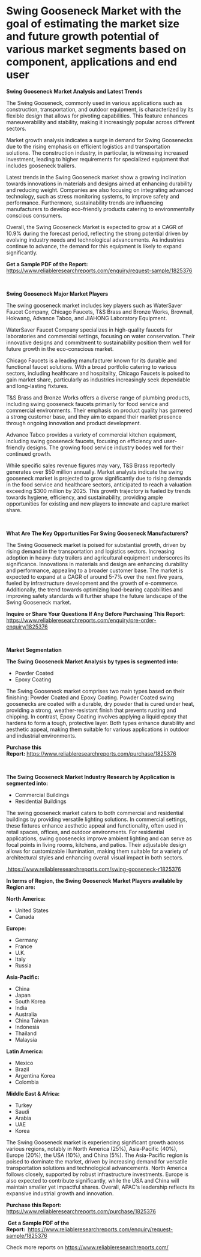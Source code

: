 <p><h1>Swing Gooseneck Market with the goal of estimating the market size and future growth potential of various market segments based on component, applications and end user</h1></p><p><strong>Swing Gooseneck Market Analysis and Latest Trends</strong></p>
<p><p>The Swing Gooseneck, commonly used in various applications such as construction, transportation, and outdoor equipment, is characterized by its flexible design that allows for pivoting capabilities. This feature enhances maneuverability and stability, making it increasingly popular across different sectors. </p><p>Market growth analysis indicates a surge in demand for Swing Goosenecks due to the rising emphasis on efficient logistics and transportation solutions. The construction industry, in particular, is witnessing increased investment, leading to higher requirements for specialized equipment that includes gooseneck trailers. </p><p>Latest trends in the Swing Gooseneck market show a growing inclination towards innovations in materials and designs aimed at enhancing durability and reducing weight. Companies are also focusing on integrating advanced technology, such as stress monitoring systems, to improve safety and performance. Furthermore, sustainability trends are influencing manufacturers to develop eco-friendly products catering to environmentally conscious consumers.</p><p>Overall, the Swing Gooseneck Market is expected to grow at a CAGR of 10.9% during the forecast period, reflecting the strong potential driven by evolving industry needs and technological advancements. As industries continue to advance, the demand for this equipment is likely to expand significantly.</p></p>
<p><strong>Get a Sample PDF of the Report:&nbsp;</strong> <a href="https://www.reliableresearchreports.com/enquiry/request-sample/1825376?utm_campaign=102&utm_medium=2&utm_source=Github&utm_content=ia&utm_term=27022025&utm_id=swing-gooseneck">https://www.reliableresearchreports.com/enquiry/request-sample/1825376</a></p>
<p>&nbsp;</p>
<p><strong>Swing Gooseneck Major Market Players</strong></p>
<p><p>The swing gooseneck market includes key players such as WaterSaver Faucet Company, Chicago Faucets, T&S Brass and Bronze Works, Brownall, Hokwang, Advance Tabco, and JIAHONG Laboratory Equipment. </p><p>WaterSaver Faucet Company specializes in high-quality faucets for laboratories and commercial settings, focusing on water conservation. Their innovative designs and commitment to sustainability position them well for future growth in the eco-conscious market.</p><p>Chicago Faucets is a leading manufacturer known for its durable and functional faucet solutions. With a broad portfolio catering to various sectors, including healthcare and hospitality, Chicago Faucets is poised to gain market share, particularly as industries increasingly seek dependable and long-lasting fixtures.</p><p>T&S Brass and Bronze Works offers a diverse range of plumbing products, including swing gooseneck faucets primarily for food service and commercial environments. Their emphasis on product quality has garnered a strong customer base, and they aim to expand their market presence through ongoing innovation and product development.</p><p>Advance Tabco provides a variety of commercial kitchen equipment, including swing gooseneck faucets, focusing on efficiency and user-friendly designs. The growing food service industry bodes well for their continued growth.</p><p>While specific sales revenue figures may vary, T&S Brass reportedly generates over $50 million annually. Market analysts indicate the swing gooseneck market is projected to grow significantly due to rising demands in the food service and healthcare sectors, anticipated to reach a valuation exceeding $300 million by 2025. This growth trajectory is fueled by trends towards hygiene, efficiency, and sustainability, providing ample opportunities for existing and new players to innovate and capture market share.</p></p>
<p>&nbsp;</p>
<p><strong>What Are The Key Opportunities For Swing Gooseneck Manufacturers?</strong></p>
<p><p>The Swing Gooseneck market is poised for substantial growth, driven by rising demand in the transportation and logistics sectors. Increasing adoption in heavy-duty trailers and agricultural equipment underscores its significance. Innovations in materials and design are enhancing durability and performance, appealing to a broader customer base. The market is expected to expand at a CAGR of around 5-7% over the next five years, fueled by infrastructure development and the growth of e-commerce. Additionally, the trend towards optimizing load-bearing capabilities and improving safety standards will further shape the future landscape of the Swing Gooseneck market.</p></p>
<p><strong>Inquire or Share Your Questions If Any Before Purchasing This Report:</strong> <a href="https://www.reliableresearchreports.com/enquiry/pre-order-enquiry/1825376?utm_campaign=102&utm_medium=2&utm_source=Github&utm_content=ia&utm_term=27022025&utm_id=swing-gooseneck">https://www.reliableresearchreports.com/enquiry/pre-order-enquiry/1825376</a></p>
<p>&nbsp;</p>
<p><strong>Market Segmentation</strong></p>
<p><strong>The Swing Gooseneck Market Analysis by types is segmented into:</strong></p>
<p><ul><li>Powder Coated</li><li>Epoxy Coating</li></ul></p>
<p><p>The Swing Gooseneck market comprises two main types based on their finishing: Powder Coated and Epoxy Coating. Powder Coated swing goosenecks are coated with a durable, dry powder that is cured under heat, providing a strong, weather-resistant finish that prevents rusting and chipping. In contrast, Epoxy Coating involves applying a liquid epoxy that hardens to form a tough, protective layer. Both types enhance durability and aesthetic appeal, making them suitable for various applications in outdoor and industrial environments.</p></p>
<p><strong>Purchase this Report:&nbsp;</strong><a href="https://www.reliableresearchreports.com/purchase/1825376?utm_campaign=102&utm_medium=2&utm_source=Github&utm_content=ia&utm_term=27022025&utm_id=swing-gooseneck">https://www.reliableresearchreports.com/purchase/1825376</a></p>
<p>&nbsp;</p>
<p><strong>The Swing Gooseneck Market Industry Research by Application is segmented into:</strong></p>
<p><ul><li>Commercial Buildings</li><li>Residential Buildings</li></ul></p>
<p><p>The swing gooseneck market caters to both commercial and residential buildings by providing versatile lighting solutions. In commercial settings, these fixtures enhance aesthetic appeal and functionality, often used in retail spaces, offices, and outdoor environments. For residential applications, swing goosenecks improve ambient lighting and can serve as focal points in living rooms, kitchens, and patios. Their adjustable design allows for customizable illumination, making them suitable for a variety of architectural styles and enhancing overall visual impact in both sectors.</p></p>
<p><a href="https://www.reliableresearchreports.com/swing-gooseneck-r1825376?utm_campaign=102&utm_medium=2&utm_source=Github&utm_content=ia&utm_term=27022025&utm_id=swing-gooseneck">&nbsp;https://www.reliableresearchreports.com/swing-gooseneck-r1825376</a></p>
<p><strong>In terms of Region, the Swing Gooseneck Market Players available by Region are:</strong></p>
<p>
    <p> <strong> North America: </strong>
        <ul>
            <li>United States</li>
            <li>Canada</li>
        </ul>
        </p> 
    <p> <strong> Europe: </strong>
        <ul>
            <li>Germany</li>
            <li>France</li>
            <li>U.K.</li>
            <li>Italy</li>
            <li>Russia</li>
        </ul>
        </p> 
    <p> <strong> Asia-Pacific: </strong>
        <ul>
            <li>China</li>
            <li>Japan</li>
            <li>South Korea</li>
            <li>India</li>
            <li>Australia</li>
            <li>China Taiwan</li>
            <li>Indonesia</li>
            <li>Thailand</li>
            <li>Malaysia</li>
        </ul>
        </p> 
    <p> <strong> Latin America: </strong>
        <ul>
            <li>Mexico</li>
            <li>Brazil</li>
            <li>Argentina Korea</li>
            <li>Colombia</li>
        </ul>
        </p> 
    <p> <strong> Middle East & Africa: </strong>
        <ul>
            <li>Turkey</li>
            <li>Saudi</li>
            <li>Arabia</li>
            <li>UAE</li>
            <li>Korea</li>
        </ul>
    </p>
    </p>
<p><p>The Swing Gooseneck market is experiencing significant growth across various regions, notably in North America (25%), Asia-Pacific (40%), Europe (20%), the USA (10%), and China (5%). The Asia-Pacific region is poised to dominate the market, driven by increasing demand for versatile transportation solutions and technological advancements. North America follows closely, supported by robust infrastructure investments. Europe is also expected to contribute significantly, while the USA and China will maintain smaller yet impactful shares. Overall, APAC's leadership reflects its expansive industrial growth and innovation.</p></p>
<p><strong>Purchase this Report: </strong><a href="https://www.reliableresearchreports.com/purchase/1825376?utm_campaign=102&utm_medium=2&utm_source=Github&utm_content=ia&utm_term=27022025&utm_id=swing-gooseneck">https://www.reliableresearchreports.com/purchase/1825376</a></p>
<p>&nbsp;<strong>Get a Sample PDF of the Report:&nbsp;&nbsp;</strong><a href="https://www.reliableresearchreports.com/enquiry/request-sample/1825376?utm_campaign=102&utm_medium=2&utm_source=Github&utm_content=ia&utm_term=27022025&utm_id=swing-gooseneck">https://www.reliableresearchreports.com/enquiry/request-sample/1825376</a></p>
<p><strong></strong></p>
<p>Check more reports on <a href="https://www.reliableresearchreports.com/?utm_campaign=102&utm_medium=2&utm_source=Github&utm_content=ia&utm_term=27022025&utm_id=swing-gooseneck">https://www.reliableresearchreports.com/</a></p>